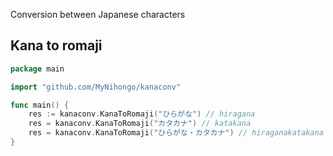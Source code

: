 Conversion between Japanese characters

## Kana to romaji
```go
package main

import "github.com/MyNihongo/kanaconv"

func main() {
	res := kanaconv.KanaToRomaji("ひらがな") // hiragana
	res = kanaconv.KanaToRomaji("カタカナ") // katakana
	res = kanaconv.KanaToRomaji("ひらがな・カタカナ") // hiraganakatakana
}
```
